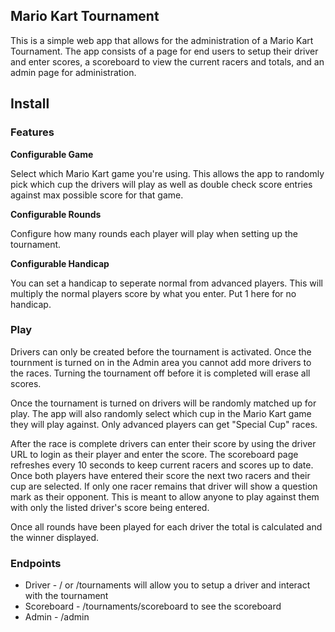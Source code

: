 ## Mario Kart Tournament

This is a simple web app that allows for the administration of a Mario Kart Tournament. The app consists of a page for end users to setup their driver and enter scores, a scoreboard to view the current racers and totals, and an admin page for administration.

## Install



### Features

__Configurable Game__

Select which Mario Kart game you're using. This allows the app to randomly pick which cup the drivers will play as well as double check score entries against max possible score for that game.

__Configurable Rounds__

Configure how many rounds each player will play when setting up the tournament.

__Configurable Handicap__

You can set a handicap to seperate normal from advanced players. This will multiply the normal players score by what you enter. Put 1 here for no handicap.

### Play

Drivers can only be created before the tournament is activated. Once the tournment is turned on in the Admin area you cannot add more drivers to the races. Turning the tournament off before it is completed will erase all scores.

Once the tournament is turned on drivers will be randomly matched up for play. The app will also randomly select which cup in the Mario Kart game they will play against. Only advanced players can get "Special Cup" races.

After the race is complete drivers can enter their score by using the driver URL to login as their player and enter the score. The scoreboard page refreshes every 10 seconds to keep current racers and scores up to date. Once both players have entered their score the next two racers and their cup are selected. If only one racer remains that driver will show a question mark as their opponent. This is meant to allow anyone to play against them with only the listed driver's score being entered.

Once all rounds have been played for each driver the total is calculated and the winner displayed.

### Endpoints

* Driver - / or /tournaments will allow you to setup a driver and interact with the tournament
* Scoreboard - /tournaments/scoreboard to see the scoreboard
* Admin - /admin
